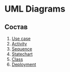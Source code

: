 # UML Diagrams
## Состав

1. [Use case](https://github.com/FakeAccountQWE/trtpo2/tree/master/diagrams/Use%20case)
2. [Activity](https://github.com/FakeAccountQWE/trtpo2/tree/master/diagrams/Activity)
3. [Sequence]()
4. [Statechart]()
5. [Class]()
6. [Deployment]()
